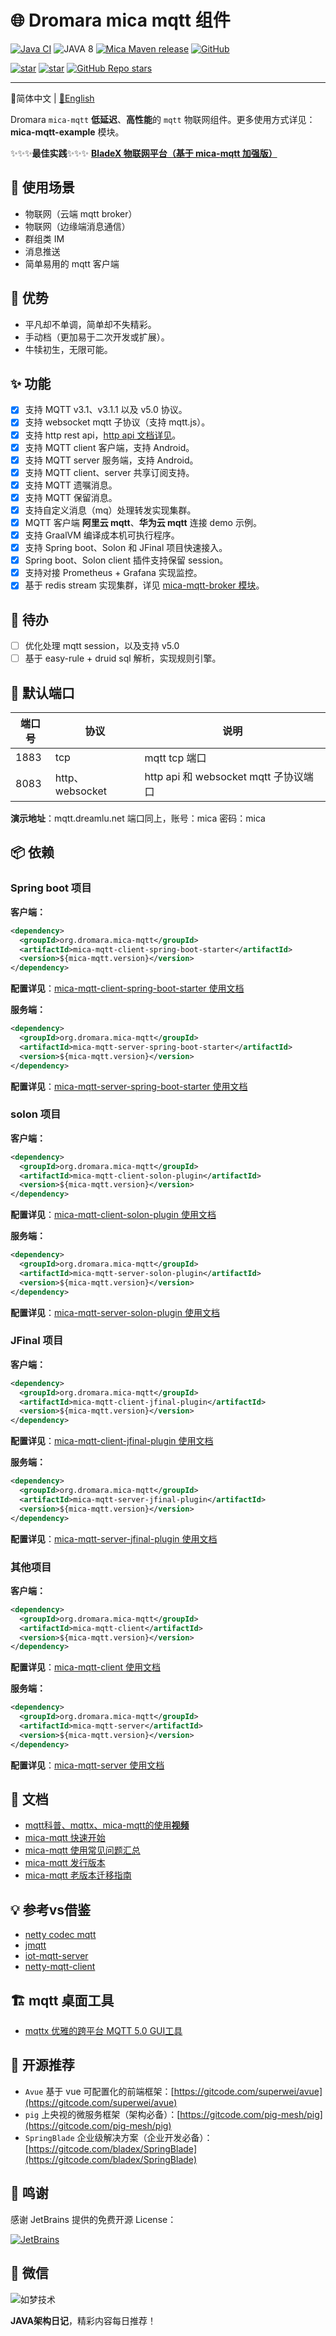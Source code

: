 # 🌐 Dromara mica mqtt 组件
[![Java CI](https://github.com/dromara/mica-mqtt/workflows/Java%20CI/badge.svg)](https://github.com/dromara/mica-mqtt/actions)
![JAVA 8](https://img.shields.io/badge/JDK-1.8+-brightgreen.svg)
[![Mica Maven release](https://img.shields.io/maven-central/v/org.dromara.mica-mqtt/mica-mqtt-codec?style=flat-square)](https://central.sonatype.com/artifact/org.dromara.mica-mqtt/mica-mqtt-codec/versions)
[![GitHub](https://img.shields.io/github/license/dromara/mica-mqtt.svg?style=flat-square)](https://github.com/dromara/mica-mqtt/blob/master/LICENSE)

[![star](https://gitcode.com/dromara/mica-mqtt/star/badge.svg)](https://gitcode.com/dromara/mica-mqtt)
[![star](https://gitee.com/dromara/mica-mqtt/badge/star.svg?theme=dark)](https://gitee.com/dromara/mica-mqtt/stargazers)
[![GitHub Repo stars](https://img.shields.io/github/stars/dromara/mica-mqtt?label=Github%20Stars)](https://github.com/dromara/mica-mqtt)

---

📖简体中文 | [📖English](README.en.md)

Dromara `mica-mqtt` **低延迟**、**高性能**的 `mqtt` 物联网组件。更多使用方式详见： **mica-mqtt-example** 模块。

✨✨✨**最佳实践**✨✨✨ [**BladeX 物联网平台（基于 mica-mqtt 加强版）**](https://iot.bladex.cn?from=mica-mqtt) 

## 🍱 使用场景

- 物联网（云端 mqtt broker）
- 物联网（边缘端消息通信）
- 群组类 IM
- 消息推送
- 简单易用的 mqtt 客户端

## 🚀 优势
- 平凡却不单调，简单却不失精彩。
- 手动档（更加易于二次开发或扩展）。
- 牛犊初生，无限可能。

## ✨ 功能
- [x] 支持 MQTT v3.1、v3.1.1 以及 v5.0 协议。
- [x] 支持 websocket mqtt 子协议（支持 mqtt.js）。
- [x] 支持 http rest api，[http api 文档详见](docs/http-api.md)。
- [x] 支持 MQTT client 客户端，支持 Android。
- [x] 支持 MQTT server 服务端，支持 Android。
- [x] 支持 MQTT client、server 共享订阅支持。
- [x] 支持 MQTT 遗嘱消息。
- [x] 支持 MQTT 保留消息。
- [x] 支持自定义消息（mq）处理转发实现集群。
- [x] MQTT 客户端 **阿里云 mqtt**、**华为云 mqtt** 连接 demo 示例。
- [x] 支持 GraalVM 编译成本机可执行程序。
- [x] 支持 Spring boot、Solon 和 JFinal 项目快速接入。
- [x] Spring boot、Solon client 插件支持保留 session。
- [x] 支持对接 Prometheus + Grafana 实现监控。
- [x] 基于 redis stream 实现集群，详见 [mica-mqtt-broker 模块](mica-mqtt-broker)。

## 🌱 待办

- [ ] 优化处理 mqtt session，以及支持 v5.0 
- [ ] 基于 easy-rule + druid sql 解析，实现规则引擎。

## 🚨 默认端口

| 端口号 | 协议            | 说明                             |
| ------ | --------------- | -------------------------------- |
| 1883   | tcp             | mqtt tcp 端口                    |
| 8083   | http、websocket | http api 和 websocket mqtt 子协议端口 |

**演示地址**：mqtt.dreamlu.net 端口同上，账号：mica 密码：mica

## 📦️ 依赖

### Spring boot 项目
**客户端：**
```xml
<dependency>
  <groupId>org.dromara.mica-mqtt</groupId>
  <artifactId>mica-mqtt-client-spring-boot-starter</artifactId>
  <version>${mica-mqtt.version}</version>
</dependency>
```

**配置详见**：[mica-mqtt-client-spring-boot-starter 使用文档](starter/mica-mqtt-client-spring-boot-starter/README.md)

**服务端：**
```xml
<dependency>
  <groupId>org.dromara.mica-mqtt</groupId>
  <artifactId>mica-mqtt-server-spring-boot-starter</artifactId>
  <version>${mica-mqtt.version}</version>
</dependency>
```

**配置详见**：[mica-mqtt-server-spring-boot-starter 使用文档](starter/mica-mqtt-server-spring-boot-starter/README.md)

### solon 项目
**客户端：**
```xml
<dependency>
  <groupId>org.dromara.mica-mqtt</groupId>
  <artifactId>mica-mqtt-client-solon-plugin</artifactId>
  <version>${mica-mqtt.version}</version>
</dependency>
```

**配置详见**：[mica-mqtt-client-solon-plugin 使用文档](starter/mica-mqtt-client-solon-plugin/README.md)

**服务端：**
```xml
<dependency>
  <groupId>org.dromara.mica-mqtt</groupId>
  <artifactId>mica-mqtt-server-solon-plugin</artifactId>
  <version>${mica-mqtt.version}</version>
</dependency>
```

**配置详见**：[mica-mqtt-server-solon-plugin 使用文档](starter/mica-mqtt-server-solon-plugin/README.md)

### JFinal 项目
**客户端：**
```xml
<dependency>
  <groupId>org.dromara.mica-mqtt</groupId>
  <artifactId>mica-mqtt-client-jfinal-plugin</artifactId>
  <version>${mica-mqtt.version}</version>
</dependency>
```

**配置详见**：[mica-mqtt-client-jfinal-plugin 使用文档](starter/mica-mqtt-client-jfinal-plugin/README.md)

**服务端：**
```xml
<dependency>
  <groupId>org.dromara.mica-mqtt</groupId>
  <artifactId>mica-mqtt-server-jfinal-plugin</artifactId>
  <version>${mica-mqtt.version}</version>
</dependency>
```

**配置详见**：[mica-mqtt-server-jfinal-plugin 使用文档](starter/mica-mqtt-server-jfinal-plugin/README.md)

### 其他项目

**客户端：**
```xml
<dependency>
  <groupId>org.dromara.mica-mqtt</groupId>
  <artifactId>mica-mqtt-client</artifactId>
  <version>${mica-mqtt.version}</version>
</dependency>
```

**配置详见**：[mica-mqtt-client 使用文档](mica-mqtt-client/README.md)

**服务端：**
```xml
<dependency>
  <groupId>org.dromara.mica-mqtt</groupId>
  <artifactId>mica-mqtt-server</artifactId>
  <version>${mica-mqtt.version}</version>
</dependency>
```

**配置详见**：[mica-mqtt-server 使用文档](mica-mqtt-server/README.md)

## 📝 文档
- [mqtt科普、mqttx、mica-mqtt的使用**视频**](https://www.bilibili.com/video/BV1wv4y1F7Av/)
- [mica-mqtt 快速开始](https://mica-mqtt.dromara.org/guide/)
- [mica-mqtt 使用常见问题汇总](https://mica-mqtt.dromara.org/faq/faq.html)
- [mica-mqtt 发行版本](https://mica-mqtt.dromara.org/version/changelog.html)
- [mica-mqtt 老版本迁移指南](https://mica-mqtt.dromara.org/version/update.html)

## 💡 参考vs借鉴
- [netty codec mqtt](https://github.com/netty/netty/tree/4.1/codec-mqtt)
- [jmqtt](https://github.com/Cicizz/jmqtt)
- [iot-mqtt-server](https://gitee.com/recallcode/iot-mqtt-server)
- [netty-mqtt-client](https://github.com/jetlinks/netty-mqtt-client)

## 🏗️ mqtt 桌面工具
- [mqttx 优雅的跨平台 MQTT 5.0 GUI工具](https://mqttx.app)

## 🍻 开源推荐
- `Avue` 基于 vue 可配置化的前端框架：[https://gitcode.com/superwei/avue](https://gitcode.com/superwei/avue)
- `pig` 上央视的微服务框架（架构必备）：[https://gitcode.com/pig-mesh/pig](https://gitcode.com/pig-mesh/pig)
- `SpringBlade` 企业级解决方案（企业开发必备）：[https://gitcode.com/bladex/SpringBlade](https://gitcode.com/bladex/SpringBlade)

## 💚 鸣谢
感谢 JetBrains 提供的免费开源 License：

[![JetBrains](docs/img/jetbrains.png)](https://www.jetbrains.com/?from=mica-mqtt)

## 📱 微信

![如梦技术](docs/img/dreamlu-weixin.jpg)

**JAVA架构日记**，精彩内容每日推荐！